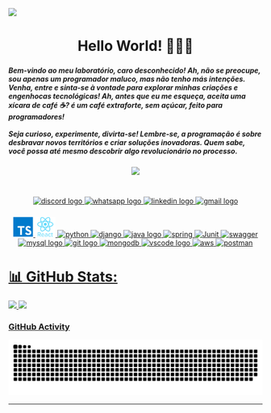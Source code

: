 ![](https://komarev.com/ghpvc/?username=VinnyPC)
<h1 align="center">Hello World! ✌🏽✨</h1>

###

<h4 align="left"><i>Bem-vindo ao meu laboratório, caro desconhecido! Ah, não se preocupe, sou apenas um programador maluco, mas não tenho más intenções. Venha, entre e sinta-se à vontade 
para explorar minhas criações e engenhocas tecnológicas! Ah, antes que eu me esqueça, aceita uma xícara de café ☕? é um café extraforte, sem açúcar, feito para programadores!</br>
</br>
Seja curioso, experimente, divirta-se! Lembre-se, a programação é sobre desbravar novos territórios e criar soluções inovadoras. Quem sabe, você possa até mesmo descobrir algo revolucionário no processo.</i>
</h4>

###

<div align="center">
  <img height="400" src="https://media1.tenor.com/m/Os3TyORtzpgAAAAC/winnie-the.gif"  />
</div>



<br clear="both">



###



###

<div align="center">
  <a href="https://discord.com/channels/Vinisilvax#5006"><img src="https://img.shields.io/static/v1?message=Discord&logo=discord&label=&color=7289DA&logoColor=white&labelColor=&style=for-the-badge" height="38" alt="discord logo"  />
  <a href="https://wa.me/5511990244686"><img src="https://img.shields.io/static/v1?message=Whatsapp&logo=whatsapp&label=&color=25D366&logoColor=white&labelColor=&style=for-the-badge" height="38" alt="whatsapp logo"  />
  <a href="https://www.linkedin.com/in/vinicius-s-98934a13b/ target="_blank"><img src="https://img.shields.io/static/v1?message=LinkedIn&logo=linkedin&label=&color=0077B5&logoColor=white&labelColor=&style=for-the-badge" height="38" alt="linkedin logo"  />
  <a href = "mailto:vinisilvax3@gmail.com"><img src="https://img.shields.io/static/v1?message=Gmail&logo=gmail&label=&color=D14836&logoColor=white&labelColor=&style=for-the-badge" height="38" alt="gmail logo"  />
</div>

###

<div align="center">
                                                                                                                                        <img src="https://raw.githubusercontent.com/devicons/devicon/master/icons/typescript/typescript-original.svg" alt="typescript" width="40" height="40"/>
<img src="https://raw.githubusercontent.com/devicons/devicon/master/icons/react/react-original-wordmark.svg" alt="react" width="40" height="40"/>

<!-- Backend -->
<img src="https://cdn.iconscout.com/icon/free/png-256/free-python-3628999-3030224.png?f=webp" alt="python" width="40" height="40"/>
<img src="https://seeklogo.com/images/D/django-logo-4C5ECF7036-seeklogo.com.png" alt="django" width="40" height="40"/>
<img src="https://cdn-icons-png.flaticon.com/256/226/226777.png" height="45" width="60" alt="java logo" />
<img src="https://www.vectorlogo.zone/logos/springio/springio-icon.svg" alt="spring" width="40" height="40"/>
<img src="https://junit.org/junit5/assets/img/junit5-logo.png" alt="Junit" width="40" height="40"/>
<img src="https://upload.wikimedia.org/wikipedia/commons/a/ab/Swagger-logo.png" alt="swagger" width="40" height="40"/>


<!-- Banco de Dados -->
<img src="https://www.freepnglogos.com/uploads/logo-mysql-png/logo-mysql-securing-mysql-and-connecting-wso-servers-yasassri-blog-18.png" height="45" width="60" alt="mysql logo" />
<img src="https://git-scm.com/images/logos/downloads/Git-Icon-1788C.png" height="40" width="40" alt="git logo" />
<img src="https://cdn.icon-icons.com/icons2/2415/PNG/512/mongodb_original_wordmark_logo_icon_146425.png" height="40" width="40" alt="mongodb" />

<!-- Outros -->
<img src="https://cdn.jsdelivr.net/gh/devicons/devicon/icons/vscode/vscode-original-wordmark.svg" height="45" width="60" alt="vscode logo" />
<img src="https://www.arelion.com/dam/jcr:14aeb80a-b12c-4eff-8842-7b8b7b627aec/AWS.png" alt="aws" width="40" height="40"/>
<img src="https://www.vectorlogo.zone/logos/getpostman/getpostman-icon.svg" alt="postman" width="40" height="40"/>

</div>
                                                                                                                                
# 📊 GitHub Stats:
                                                                                                                    
![](https://github-readme-stats.vercel.app/api/top-langs/?username=VinnyPC&theme=dark&hide_border=false&layout=compact)   ![](https://github-readme-streak-stats.herokuapp.com/?user=VinnyPC&theme=dark&hide_border=false)                                                                                                                


### GitHub Activity

<picture>
  <source
    media="(prefers-color-scheme: dark)"
    srcset="https://raw.githubusercontent.com/platane/snk/output/github-contribution-grid-snake-dark.svg"
  />
  <source
    media="(prefers-color-scheme: light)"
    srcset="https://raw.githubusercontent.com/platane/snk/output/github-contribution-grid-snake.svg"
  />
  <img
    alt="github contribution grid snake animation"
    src="https://raw.githubusercontent.com/platane/snk/output/github-contribution-grid-snake.svg"
  />
</picture>
                                                                                                                                


---


<!-- Proudly created with GPRM ( https://gprm.itsvg.in ) -->                                                                                                                               
                                                                                                                                
                                                                                                                                
                                                                                                                               

                                                                                                                                


                                                                                                                                           
